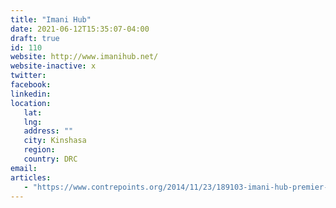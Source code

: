 ```yaml
---
title: "Imani Hub"
date: 2021-06-12T15:35:07-04:00
draft: true
id: 110
website: http://www.imanihub.net/
website-inactive: x
twitter: 
facebook: 
linkedin: 
location: 
   lat: 
   lng: 
   address: ""
   city: Kinshasa
   region: 
   country: DRC
email: 
articles:
   - "https://www.contrepoints.org/2014/11/23/189103-imani-hub-premier-espace-de-coworking-en-rdc"
---
```


